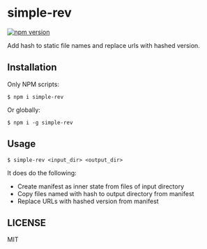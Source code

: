 # simple-rev

[![npm version](https://badge.fury.io/js/simple-rev.svg)](https://badge.fury.io/js/simple-rev)

Add hash to static file names and replace urls with hashed version.

## Installation

Only NPM scripts:

```
$ npm i simple-rev
```

Or globally:

```
$ npm i -g simple-rev
```

## Usage

```
$ simple-rev <input_dir> <output_dir>
```

It does do the following:

- Create manifest as inner state from files of input directory
- Copy files named with hash to output directory from manifest
- Replace URLs with hashed version from manifest

## LICENSE

MIT
